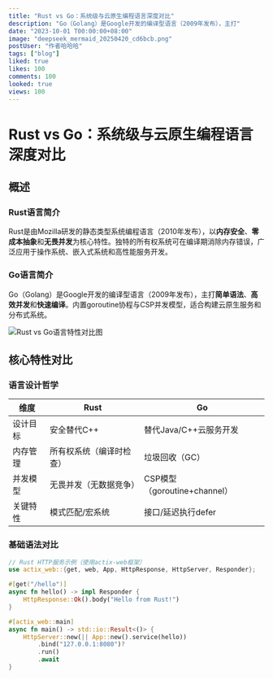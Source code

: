 ```yaml
---
title: "Rust vs Go：系统级与云原生编程语言深度对比"
description: "Go（Golang）是Google开发的编译型语言（2009年发布），主打"
date: "2023-10-01 T00:00:00+08:00"
image: "deepseek_mermaid_20250420_cd6bcb.png"
postUser: "作者哈哈哈"
tags: ["blog"]
liked: true
likes: 100
comments: 100
looked: true
views: 100
---
```


# Rust vs Go：系统级与云原生编程语言深度对比

## 概述

### Rust语言简介

Rust是由Mozilla研发的静态类型系统编程语言（2010年发布），以**内存安全**、**零成本抽象**和**无畏并发**为核心特性。独特的所有权系统可在编译期消除内存错误，广泛应用于操作系统、嵌入式系统和高性能服务开发。

### Go语言简介

Go（Golang）是Google开发的编译型语言（2009年发布），主打**简单语法**、**高效并发**和**快速编译**。内置goroutine协程与CSP并发模型，适合构建云原生服务和分布式系统。

![Rust vs Go语言特性对比图](https://example.com/rust-vs-go.png)

## 核心特性对比

### 语言设计哲学

| 维度     | Rust                     | Go                           |
| -------- | ------------------------ | ---------------------------- |
| 设计目标 | 安全替代C++              | 替代Java/C++云服务开发       |
| 内存管理 | 所有权系统（编译时检查） | 垃圾回收（GC）               |
| 并发模型 | 无畏并发（无数据竞争）   | CSP模型（goroutine+channel） |
| 关键特性 | 模式匹配/宏系统          | 接口/延迟执行defer           |

### 基础语法对比

```rust
// Rust HTTP服务示例（使用actix-web框架）
use actix_web::{get, web, App, HttpResponse, HttpServer, Responder};

#[get("/hello")]
async fn hello() -> impl Responder {
    HttpResponse::Ok().body("Hello from Rust!")
}

#[actix_web::main]
async fn main() -> std::io::Result<()> {
    HttpServer::new(|| App::new().service(hello))
        .bind("127.0.0.1:8080")?
        .run()
        .await
}
```
